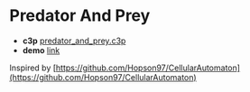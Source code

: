 # Predator And Prey

* **c3p** [predator_and_prey.c3p](source/c3p/predator_and_prey.c3p)
* **demo** [link](demo)

Inspired by [https://github.com/Hopson97/CellularAutomaton](https://github.com/Hopson97/CellularAutomaton)